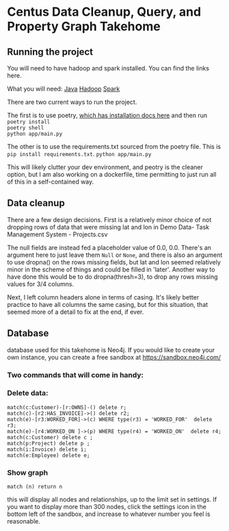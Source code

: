 # Centus Data Cleanup, Query, and Property Graph Takehome

## Running the project

You will need to have hadoop and spark installed. You can find the links here.

What you will need:
[Java](https://kontext.tech/article/621/install-open-jdk-on-wsl)
[Hadoop](https://phoenixnap.com/kb/install-hadoop-ubuntu)
[Spark](https://spark.apache.org/downloads.html)

There are two current ways to run the project.

The first is to use poetry, [which has installation docs here](https://python-poetry.org/docs/) and then run  
`poetry install`  
`poetry shell`  
`python app/main.py`

The other is to use the requirements.txt sourced from the poetry file. This is  
`pip install requirements.txt`.
`python app/main.py`

This will likely clutter your dev environment, and peotry is the cleaner option, but I am also working on a dockerfile, time permitting to just run all of this in a self-contained way.

## Data cleanup

There are a few design decisions. First is a relatively minor choice of not dropping rows of data that were missing lat and lon in Demo Data- Task Management System - Projects.csv

The null fields are instead fed a placeholder value of 0.0, 0.0. There's an argument here to just leave them `Null` or `None`, and there is also an argument to use dropna() on the rows missing fields, but lat and lon seemed relatively minor in the scheme of things and could be filled in 'later'. Another way to have done this would be to do dropna(thresh=3), to drop any rows missing values for 3/4 columns.

Next, I left column headers alone in terms of casing. It's likely better practice to have all columns the same casing, but for this situation, that seemed more of a detail to fix at the end, if ever.

## Database

database used for this takehome is Neo4j. If you would like to create your own instance, you can create a free sandbox at https://sandbox.neo4j.com/

### Two commands that will come in handy:

### Delete data:

```
match(c:Customer)-[r:OWNS]-() delete r;
match(c)-[r2:HAS_INVOICE]->() delete r2;
match(e)-[r3:WORKED_FOR]->(c) WHERE type(r3) = 'WORKED_FOR'  delete r3;
match(e)-[r4:WORKED_ON ]->(p) WHERE type(r4) = 'WORKED_ON'  delete r4;
match(c:Customer) delete c ;
match(p:Project) delete p ;
match(i:Invoice) delete i;
match(e:Employee) delete e;
```

### Show graph

`match (n) return n`

this will display all nodes and relationships, up to the limit set in settings. If you want to display more than 300 nodes, click the settings icon in the bottom left of the sandbox, and increase to whatever number you feel is reasonable.
